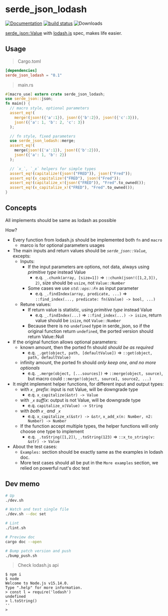 # serde_json_lodash

[![Documentation](https://img.shields.io/crates/v/serde_json_lodash?label=latest)](https://docs.rs/serde_json_lodash)
[![build status](https://github.com/up9cloud/serde_json_lodash/workflows/CI/badge.svg?branch=main&event=push)](https://github.com/up9cloud/serde_json_lodash/actions)
![Downloads](https://img.shields.io/crates/d/serde_json_lodash.svg)

[serde_json::Value](https://docs.serde.rs/serde_json/value/enum.Value.html) with [lodash.js](https://github.com/lodash/lodash) spec, makes life easier.

## Usage

> Cargo.toml

```toml
[dependencies]
serde_json_lodash = "0.1"
```

> main.rs

```rust
#[macro_use] extern crate serde_json_lodash;
use serde_json::json;
fn main() {
  // macro style, optional parameters
  assert_eq!(
    merge!(json!({'a':1}), json!({'b':2}), json!({'c':3})),
    json!({'a': 1, 'b': 2, 'c': 3})
  );

  // fn style, fixed parameters
  use serde_json_lodash::merge;
  assert_eq!(
    merge(json!({'a':1}), json!({'b':2})),
    json!({'a': 1, 'b': 2})
  );

  // `x_`, `_x` helpers for simple types
  assert_eq!(capitalize!(json!("FRED")), json!("Fred"));
  assert_eq!(x_capitalize!("FRED"), json!("Fred"));
  assert_eq!(capitalize_x!(json!("FRED")), "Fred".to_owned());
  assert_eq!(x_capitalize_x!("FRED"), "Fred".to_owned());
}
```

## Concepts

All implements should be same as lodash as possible

How?

- Every function from lodash.js should be implemented both `fn` and `macro`
  - marco is for optional parameters usages
- The main inputs and return values should be *`serde_json::Value`*, excepts:
  - Inputs:
    - If the input parameters are options, not data, always using *primitive type* instead Value
      - e.q. `_.chunk(array, [size=1])` => `::chunk(json!([1,2,3]), 2)`, size should be `usize`, not `Value::Number`
    - Some cases we use *`std::ops::Fn`* as input parameter
      - e.q. `_.findIndex(array, predicate, ...)` => `::find_index(..., predicate: fn(&Value) -> bool, ...)`
  - Retune values:
    - If return value is statistic, using *primitive type* instead Value
      - e.q. `_.findIndex(...)` => `::find_index(...) -> isize`, return value should be `isize`, not `Value::Number`
    - Because there is no `undefined` type in serde_json, so if the original function return `undefined`, the ported version should return Value::Null
- If the original function allows optional parameters:
  - known amount, then the ported fn should *should be as required*
    - e.q. `_.get(object, path, [defaultValue])` => `::get(object, path, defaultValue)`
  - infinity amount, the ported fn should *only keep one, and no more optionals*
    - e.q. `_.merge(object, [...sources])` => `::merge(object, source)`, but macro could `::merge!(object, source1, source2, ...)`
- It might implement helper functions, for different input and output types:
  - with *`x_` prefix*: input is not Value, will be downgrade type
    - e.q. `x_capitalize(&str) -> Value`
  - with *`_x` suffix*: output is not Value, will be downgrade type
    - e.q. `capitalize_x(Value) -> String`
  - with *both `x_` and `_x`*
    - e.q. `x_capitalize_x(&str) -> &str`, `x_add_x(n: Number, n2: Number) -> Number`
  - If the function accept multiple types, the helper functions will only choose one type to implement
    - e.q. `_.toString([1,2])`, `_.toString(123)` => `::x_to_string(v: &str) -> Value`
- About the test cases:
  - `Examples:` section should be exactly same as the examples in lodash doc.
  - More test cases should all be put in the `More examples` section, we relied on powerful rust's doc test

## Dev memo

```bash
# Up
./dev.sh

# Watch and test single file
./dev.sh --doc set

# Lint
./lint.sh

# Preview doc
cargo doc --open

# Bump patch version and push
./bump_push.sh
```

> Check lodash.js api

```console
$ npm i
$ node
Welcome to Node.js v15.14.0.
Type ".help" for more information.
> const l = require('lodash')
undefined
> l.toString()
''
>
```
